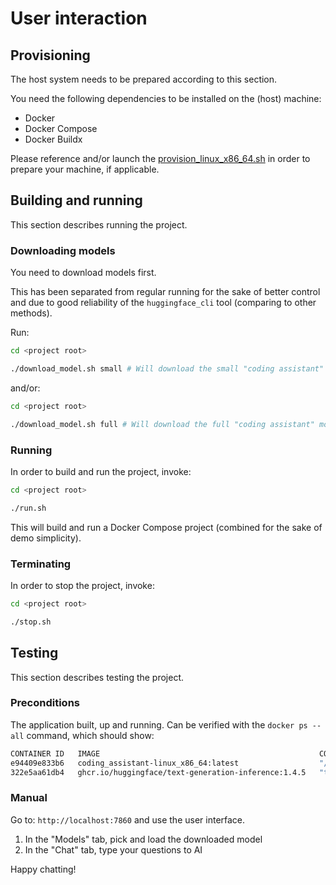 # User interaction

## Provisioning
The host system needs to be prepared according to this section.

You need the following dependencies to be installed on the (host) machine:
- Docker
- Docker Compose
- Docker Buildx

Please reference and/or launch the [provision_linux_x86_64.sh](provision_linux_x86_64.sh) in order
to prepare your machine, if applicable.

## Building and running
This section describes running the project.

### Downloading models
You need to download models first.

This has been separated from regular running for the sake of better control
and due to good reliability of the `huggingface_cli` tool (comparing to other methods).

Run: 
``` bash
cd <project root>

./download_model.sh small # Will download the small "coding assistant" model
```

and/or:

``` bash
cd <project root>

./download_model.sh full # Will download the full "coding assistant" model
```

### Running

In order to build and run the project, invoke:
``` bash
cd <project root>

./run.sh
```

This will build and run a Docker Compose project (combined for the sake of demo simplicity).

### Terminating

In order to stop the project, invoke:

``` bash
cd <project root>

./stop.sh
```

## Testing
This section describes testing the project.

### Preconditions

The application built, up and running. Can be verified with the `docker ps --all` command, which should show:

``` bash
CONTAINER ID   IMAGE                                                 COMMAND                  CREATED         STATUS                   PORTS                                       NAMES
e94409e833b6   coding_assistant-linux_x86_64:latest                  "/bin/bash -o errexi…"   3 minutes ago   Up 3 minutes (healthy)   0.0.0.0:7860->7860/tcp, :::7860->7860/tcp   coding_assistant
322e5aa61db4   ghcr.io/huggingface/text-generation-inference:1.4.5   "text-generation-lau…"   3 minutes ago   Up 3 minutes             127.0.0.1:8080->80/tcp                      text_generation_inference
```

### Manual

Go to: `http://localhost:7860` and use the user interface.

1. In the "Models" tab, pick and load the downloaded model
2. In the "Chat" tab, type your questions to AI

Happy chatting!
